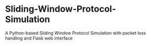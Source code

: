 # Sliding-Window-Protocol-Simulation
A Python-based Sliding Window Protocol Simulation with packet loss handling and Flask web interface
